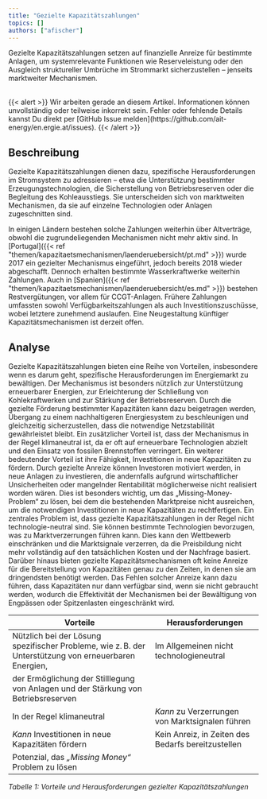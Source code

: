 ```yaml
---
title: "Gezielte Kapazitätszahlungen"
topics: []
authors: ["afischer"]
---
```


Gezielte Kapazitätszahlungen setzen auf finanzielle Anreize für bestimmte Anlagen, um systemrelevante Funktionen wie Reserveleistung oder den Ausgleich struktureller Umbrüche im Strommarkt sicherzustellen – jenseits marktweiter Mechanismen.

<br>
{{< alert >}}
Wir arbeiten gerade an diesem Artikel. Informationen können unvollständig oder teilweise inkorrekt sein. Fehler oder fehlende Details kannst Du direkt per [GitHub Issue melden](https://github.com/ait-energy/en.ergie.at/issues).
{{< /alert >}}

## Beschreibung

Gezielte Kapazitätszahlungen dienen dazu, spezifische Herausforderungen im Stromsystem zu adressieren – etwa die Unterstützung bestimmter Erzeugungstechnologien, die Sicherstellung von Betriebsreserven oder die Begleitung des Kohleausstiegs. Sie unterscheiden sich von marktweiten Mechanismen, da sie auf einzelne Technologien oder Anlagen zugeschnitten sind.

In einigen Ländern bestehen solche Zahlungen weiterhin über Altverträge, obwohl die zugrundeliegenden Mechanismen nicht mehr aktiv sind. In [Portugal]({{< ref "themen/kapazitaetsmechanismen/laenderuebersicht/pt.md" >}}) wurde 2017 ein gezielter Mechanismus eingeführt, jedoch bereits 2018 wieder abgeschafft. Dennoch erhalten bestimmte Wasserkraftwerke weiterhin Zahlungen.
Auch in [Spanien]({{< ref "themen/kapazitaetsmechanismen/laenderuebersicht/es.md" >}}) bestehen Restvergütungen, vor allem für CCGT-Anlagen. Frühere Zahlungen umfassten sowohl Verfügbarkeitszahlungen als auch Investitionszuschüsse, wobei letztere zunehmend auslaufen. Eine Neugestaltung künftiger Kapazitätsmechanismen ist derzeit offen.

## Analyse

Gezielte Kapazitätszahlungen bieten eine Reihe von Vorteilen, insbesondere wenn es darum geht, spezifische Herausforderungen im Energiemarkt zu bewältigen. Der Mechanismus ist besonders nützlich zur Unterstützung erneuerbarer Energien, zur Erleichterung der Schließung von Kohlekraftwerken und zur Stärkung der Betriebsreserven. Durch die gezielte Förderung bestimmter Kapazitäten kann dazu beigetragen werden, Übergang zu einem nachhaltigeren Energiesystem zu beschleunigen und gleichzeitig sicherzustellen, dass die notwendige Netzstabilität gewährleistet bleibt. Ein zusätzlicher Vorteil ist, dass der Mechanismus in der Regel klimaneutral ist, da er oft auf erneuerbare Technologien abzielt und den Einsatz von fossilen Brennstoffen verringert. Ein weiterer bedeutender Vorteil ist ihre Fähigkeit, Investitionen in neue Kapazitäten zu fördern. Durch gezielte Anreize können Investoren motiviert werden, in neue Anlagen zu investieren, die andernfalls aufgrund wirtschaftlicher Unsicherheiten oder mangelnder Rentabilität möglicherweise nicht realisiert worden wären. Dies ist besonders wichtig, um das „Missing-Money-Problem“ zu lösen, bei dem die bestehenden Marktpreise nicht ausreichen, um die notwendigen Investitionen in neue Kapazitäten zu rechtfertigen.
Ein zentrales Problem ist, dass gezielte Kapazitätszahlungen in der Regel nicht technologie-neutral sind. Sie können bestimmte Technologien bevorzugen, was zu Marktverzerrungen führen kann. Dies kann den Wettbewerb einschränken und die Marktsignale verzerren, da die Preisbildung nicht mehr vollständig auf den tatsächlichen Kosten und der Nachfrage basiert. Darüber hinaus bieten gezielte Kapazitätsmechanismen oft keine Anreize für die Bereitstellung von Kapazitäten genau zu den Zeiten, in denen sie am dringendsten benötigt werden. Das Fehlen solcher Anreize kann dazu führen, dass Kapazitäten nur dann verfügbar sind, wenn sie nicht gebraucht werden, wodurch die Effektivität der Mechanismen bei der Bewältigung von Engpässen oder Spitzenlasten eingeschränkt wird.

| **Vorteile**                                                                                                                     | **Herausforderungen**                                   |
|----------------------------------------------------------------------------------------------------------------------------------|----------------------------------------------------------|
| Nützlich bei der Lösung spezifischer Probleme, wie z. B. der Unterstützung von erneuerbaren Energien,                            | Im Allgemeinen nicht technologieneutral                  |
| der Ermöglichung der Stilllegung von Anlagen und der Stärkung von Betriebsreserven                                               |                                                          |
| In der Regel klimaneutral                                                                                                        | *Kann* zu Verzerrungen von Marktsignalen führen          |
| *Kann* Investitionen in neue Kapazitäten fördern                                                                                 | Kein Anreiz, in Zeiten des Bedarfs bereitzustellen       |
| Potenzial, das *„Missing Money“* Problem zu lösen                                                                                |                                                          |

*Tabelle 1: Vorteile und Herausforderungen gezielter Kapazitätszahlungen*

